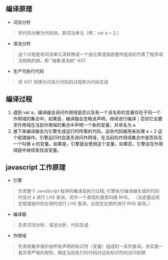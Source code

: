 <!--
 * @Author: 黄遥
 * @Date: 2020-04-26 10:08:10
 * @LastEditors: 黄遥
 * @LastEditTime: 2020-04-26 11:06:23
 * @Description: file content
 -->
## 编译原理

- 词法分析
>将代码分解为代码块，即词法单元（例：var a = 2;）
- 语法分析
>这个过程是将词法单元流转换成一个由元素逐级嵌套所组成的代表了程序语法结构的树。即 “抽象语法树” AST
- 生产可执行代码
>将 AST 转换为可执行代码的过程称为代码生成

## 编译过程

1. 遇到 var a，编译器会询问作用域是否以及有一个该名称的变量存在于同一个作用域的集合中。如果是，编译器会忽略该声明，继续进行编译；否则它会要求作用域在当前作用域的集合中声明一个新的变量，并命名为 a
2. 接下来编译器会为引擎生成运行时所需的代码，这些代码被用来处理 a = 2 这个赋值操作。引擎运行时会首先询问作用域，在当前的作用域集合中是否存在一个叫做 a 的变量。如果是，引擎就会使用这个变量，如果否，引擎会在作用域链中继续查找该变量。

## javascript 工作原理

- 引擎
>负责整个 JavaScript 程序的编译及执行过程;
引擎执行编译器生成的代码时会对 a 进行 LHS 查询，另外一个查找的类型叫做 RHS。
（当变量出现在赋值操作的左侧时进行 LHS 查询，出现在右侧时进行 RHS 查询。）
- 编译器
>负责词法分析、语法分析、代码生成
- 作用域
>负责收集并维护由所有声明的标识符（变量）组成的一系列查询，并实施一套非常严格的规则，确定当前执行的代码对这些标识符的访问权限
